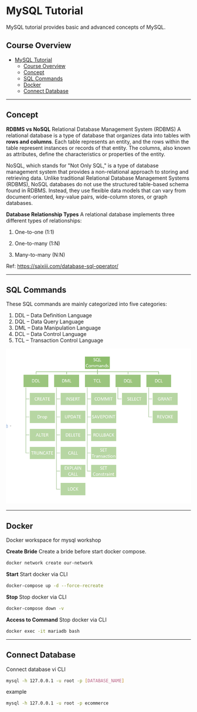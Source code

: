 # MySQL Tutorial

MySQL tutorial provides basic and advanced concepts of MySQL.

## Course Overview

- [MySQL Tutorial](#mysql-tutorial)
  - [Course Overview](#course-overview)
  - [Concept](#concept)
  - [SQL Commands](#sql-commands)
  - [Docker](#docker)
  - [Connect Database](#connect-database)

---

## Concept

**RDBMS vs NoSQL**
Relational Database Management System (RDBMS)
A relational database is a type of database that organizes data into tables with **rows and columns**. Each table represents an entity, and the rows within the table represent instances or records of that entity. The columns, also known as attributes, define the characteristics or properties of the entity.

NoSQL, which stands for "Not Only SQL," is a type of database management system that provides a non-relational approach to storing and retrieving data. Unlike traditional Relational Database Management Systems (RDBMS), NoSQL databases do not use the structured table-based schema found in RDBMS. Instead, they use flexible data models that can vary from document-oriented, key-value pairs, wide-column stores, or graph databases.

**Database Relationship Types**
A relational database implements three different types of relationships:

1. One-to-one (1:1)

2. One-to-many (1:N)

3. Many-to-many (N:N)

Ref: <https://saixiii.com/database-sql-operator/>

---

## SQL Commands

These SQL commands are mainly categorized into five categories:

1. DDL – Data Definition Language
2. DQL – Data Query Language
3. DML – Data Manipulation Language
4. DCL – Data Control Language
5. TCL – Transaction Control Language

![Five categories of SQL commands.](../images/sql-command.png)

---

## Docker

Docker workspace for mysql workshop

**Create Bride**
Create a bride before start docker compose.

```bash
docker network create our-network
```

**Start**
Start docker via CLI

```bash
docker-compose up -d --force-recreate
```

**Stop**
Stop docker via CLI

```bash
docker-compose down -v
```

**Access to Command**
Stop docker via CLI

```bash
docker exec -it mariadb bash
```

---

## Connect Database

Connect database vi CLI

```bash
mysql -h 127.0.0.1 -u root -p [DATABASE_NAME]
```

example

```bash
mysql -h 127.0.0.1 -u root -p ecommerce
```
